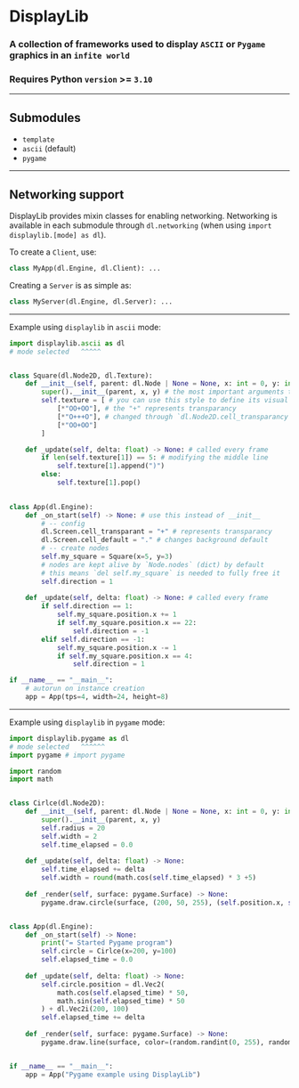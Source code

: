 # DisplayLib

### A collection of frameworks used to display `ASCII` or `Pygame` graphics in an `infite world`
### Requires Python `version` >= `3.10`
---

## Submodules
- `template`
- `ascii` (default)
- `pygame`
---

## Networking support
DisplayLib provides mixin classes for enabling networking. Networking is available in each submodule through `dl.networking` (when using `import displaylib.[mode] as dl`).

To create a `Client`, use:
```python
class MyApp(dl.Engine, dl.Client): ...
```
Creating a `Server` is as simple as:
```python
class MyServer(dl.Engine, dl.Server): ...
```

---

Example using `displaylib` in `ascii` mode:
```python 
import displaylib.ascii as dl
# mode selected   ^^^^^


class Square(dl.Node2D, dl.Texture):
    def __init__(self, parent: dl.Node | None = None, x: int = 0, y: int = 0) -> None:
        super().__init__(parent, x, y) # the most important arguments to pass down
        self.texture = [ # you can use this style to define its visual
            [*"OO+OO"], # the "+" represents transparancy
            [*"O+++O"], # changed through `dl.Node2D.cell_transparancy`
            [*"OO+OO"]
        ]

    def _update(self, delta: float) -> None: # called every frame
        if len(self.texture[1]) == 5: # modifying the middle line
            self.texture[1].append(")")
        else:
            self.texture[1].pop()
    

class App(dl.Engine):
    def _on_start(self) -> None: # use this instead of __init__
        # -- config
        dl.Screen.cell_transparant = "+" # represents transparancy
        dl.Screen.cell_default = "." # changes background default
        # -- create nodes
        self.my_square = Square(x=5, y=3)
        # nodes are kept alive by `Node.nodes` (dict) by default
        # this means `del self.my_square` is needed to fully free it
        self.direction = 1
    
    def _update(self, delta: float) -> None: # called every frame
        if self.direction == 1:
            self.my_square.position.x += 1
            if self.my_square.position.x == 22:
                self.direction = -1
        elif self.direction == -1:
            self.my_square.position.x -= 1
            if self.my_square.position.x == 4:
                self.direction = 1

if __name__ == "__main__":
    # autorun on instance creation
    app = App(tps=4, width=24, height=8)

```
---

Example using `displaylib` in `pygame` mode:
```python 
import displaylib.pygame as dl
# mode selected   ^^^^^^
import pygame # import pygame

import random
import math


class Cirlce(dl.Node2D):
    def __init__(self, parent: dl.Node | None = None, x: int = 0, y: int = 0) -> None:
        super().__init__(parent, x, y)
        self.radius = 20
        self.width = 2
        self.time_elapsed = 0.0
    
    def _update(self, delta: float) -> None:
        self.time_elapsed += delta
        self.width = round(math.cos(self.time_elapsed) * 3 +5)
    
    def _render(self, surface: pygame.Surface) -> None:
        pygame.draw.circle(surface, (200, 50, 255), (self.position.x, self.position.y), self.radius, self.width)


class App(dl.Engine):
    def _on_start(self) -> None:
        print("= Started Pygame program")
        self.circle = Cirlce(x=200, y=100)
        self.elapsed_time = 0.0
    
    def _update(self, delta: float) -> None:
        self.circle.position = dl.Vec2(
            math.cos(self.elapsed_time) * 50,
            math.sin(self.elapsed_time) * 50
        ) + dl.Vec2i(200, 100)
        self.elapsed_time += delta
    
    def _render(self, surface: pygame.Surface) -> None:
        pygame.draw.line(surface, color=(random.randint(0, 255), random.randint(0, 255), random.randint(0, 255)), start_pos=(50, 50), end_pos=(200, 100), width=5)


if __name__ == "__main__":
    app = App("Pygame example using DisplayLib")

```
